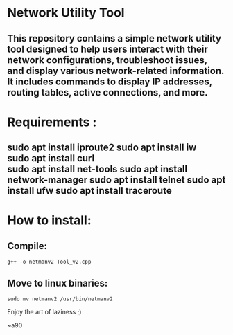 # Network Utility Tool
This repository contains a simple network utility tool designed to help users interact with their network configurations, troubleshoot issues, and display various network-related information. It includes commands to display IP addresses, routing tables, active connections, and more.
-------------------------------------------------------------
# Requirements :
sudo apt install iproute2 
sudo apt install iw       
sudo apt install curl     
sudo apt install net-tools 
sudo apt install network-manager 
sudo apt install telnet 
sudo apt install ufw
sudo apt install traceroute
------------------------------------------------------------
# How to install:
Compile:
--------

`g++ -o netmanv2 Tool_v2.cpp`

Move to linux binaries:
-----------------------

`sudo mv netmanv2 /usr/bin/netmanv2`

Enjoy the art of laziness ;)


~a90
